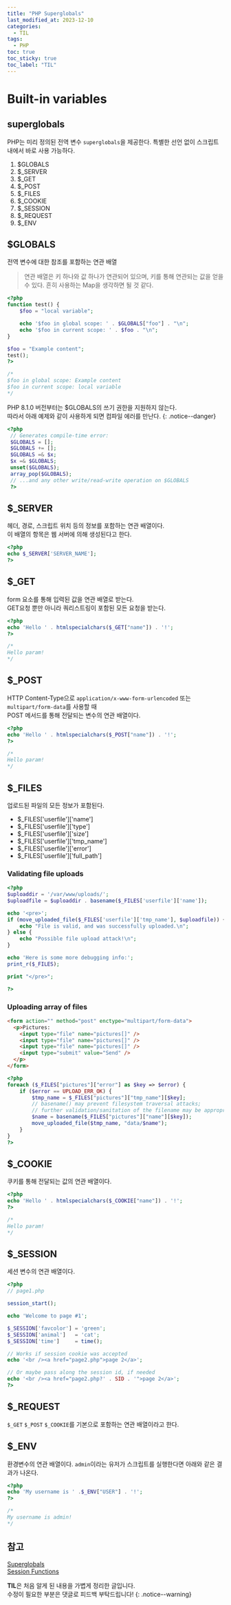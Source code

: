 ```yaml
---
title: "PHP Superglobals"
last_modified_at: 2023-12-10
categories:
  - TIL
tags:
  - PHP
toc: true
toc_sticky: true
toc_label: "TIL"
---
```


# Built-in variables

## superglobals

PHP는 미리 정의된 전역 변수 `superglobals`을 제공한다.
특별한 선언 없이 스크립트 내에서 바로 사용 가능하다.

1. $GLOBALS
2. $_SERVER
3. $_GET
4. $_POST
5. $_FILES
6. $_COOKIE
7. $_SESSION
8. $_REQUEST
9. $_ENV

## $GLOBALS

전역 변수에 대한 참조를 포함하는 연관 배열

> 연관 배열은 키 하나와 값 하나가 연관되어 있으며, 키를 통해 연관되는 값을 얻을 수 있다. 흔히 사용하는 Map을 생각하면 될 것 같다.

```php
<?php
function test() {
    $foo = "local variable";

    echo '$foo in global scope: ' . $GLOBALS["foo"] . "\n";
    echo '$foo in current scope: ' . $foo . "\n";
}

$foo = "Example content";
test();
?>

/*
$foo in global scope: Example content
$foo in current scope: local variable
*/
```

PHP 8.1.0 버전부터는 $GLOBALS의 쓰기 권한을 지원하지 않는다.<br>
따라서 아래 예제와 같이 사용하게 되면 컴파일 에러를 만난다.
{: .notice--danger}

```php
<?php
 // Generates compile-time error:
 $GLOBALS = [];
 $GLOBALS += [];
 $GLOBALS =& $x;
 $x =& $GLOBALS;
 unset($GLOBALS);
 array_pop($GLOBALS);
 // ...and any other write/read-write operation on $GLOBALS
 ?>
```

## $_SERVER

헤더, 경로, 스크립트 위치 등의 정보를 포함하는 연관 배열이다.<br>
이 배열의 항목은 웹 서버에 의해 생성된다고 한다.

```php
<?php
echo $_SERVER['SERVER_NAME'];
?>
```

## $_GET

form 요소를 통해 입력된 값을 연관 배열로 받는다.<br>
GET요청 뿐만 아니라 쿼리스트링이 포함된 모든 요청을 받는다.

```php
<?php
echo 'Hello ' . htmlspecialchars($_GET["name"]) . '!';
?>

/*
Hello param!
*/
```

## $_POST

HTTP Content-Type으로 `application/x-www-form-urlencoded` 또는 `multipart/form-data`를 사용할 때<br>
POST 메서드를 통해 전달되는 변수의 연관 배열이다.

```php
<?php
echo 'Hello ' . htmlspecialchars($_POST["name"]) . '!';
?>

/*
Hello param!
*/
```

## $_FILES

업로드된 파일의 모든 정보가 포함된다.

- $_FILES['userfile']['name']
- $_FILES['userfile']['type']
- $_FILES['userfile']['size']
- $_FILES['userfile']['tmp_name']
- $_FILES['userfile']['error']
- $_FILES['userfile']['full_path']

### Validating file uploads

```php
<?php
$uploaddir = '/var/www/uploads/';
$uploadfile = $uploaddir . basename($_FILES['userfile']['name']);

echo '<pre>';
if (move_uploaded_file($_FILES['userfile']['tmp_name'], $uploadfile)) {
    echo "File is valid, and was successfully uploaded.\n";
} else {
    echo "Possible file upload attack!\n";
}

echo 'Here is some more debugging info:';
print_r($_FILES);

print "</pre>";

?>
```

### Uploading array of files

```html
<form action="" method="post" enctype="multipart/form-data">
  <p>Pictures:
    <input type="file" name="pictures[]" />
    <input type="file" name="pictures[]" />
    <input type="file" name="pictures[]" />
    <input type="submit" value="Send" />
  </p>
</form>
```

```php
<?php
foreach ($_FILES["pictures"]["error"] as $key => $error) {
    if ($error == UPLOAD_ERR_OK) {
        $tmp_name = $_FILES["pictures"]["tmp_name"][$key];
        // basename() may prevent filesystem traversal attacks;
        // further validation/sanitation of the filename may be appropriate
        $name = basename($_FILES["pictures"]["name"][$key]);
        move_uploaded_file($tmp_name, "data/$name");
    }
}
?>
```

## $_COOKIE

쿠키를 통해 전달되는 값의 연관 배열이다.

```php
<?php
echo 'Hello ' . htmlspecialchars($_COOKIE["name"]) . '!';
?>

/*
Hello param!
*/
```

## $_SESSION

세션 변수의 연관 배열이다.

```php
<?php
// page1.php

session_start();

echo 'Welcome to page #1';

$_SESSION['favcolor'] = 'green';
$_SESSION['animal']   = 'cat';
$_SESSION['time']     = time();

// Works if session cookie was accepted
echo '<br /><a href="page2.php">page 2</a>';

// Or maybe pass along the session id, if needed
echo '<br /><a href="page2.php?' . SID . '">page 2</a>';
?>
```

## $_REQUEST

`$_GET` `$_POST` `$_COOKIE`를 기본으로 포함하는 연관 배열이라고 한다.

## $_ENV

환경변수의 연관 배열이다. `admin`이라는 유저가 스크립트를 실행한다면 아래와 같은 결과가 나온다.

```php
<?php
echo 'My username is ' .$_ENV["USER"] . '!';
?>

/*
My username is admin!
*/
```

## 참고

[Superglobals](https://www.php.net/manual/en/language.variables.superglobals.php)<br>
[Session Functions](https://www.php.net/manual/en/ref.session.php)

**TIL**은 처음 알게 된 내용을 가볍게 정리한 글입니다.<br>
수정이 필요한 부분은 댓글로 피드백 부탁드립니다!
{: .notice--warning}